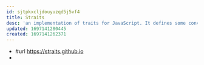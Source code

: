 ```yaml
---
id: sjtpkxcljdouyuzqd5j5vf4
title: Straits
desc: 'an implementation of traits for JavaScript. It defines some conventions about traits and provides libraries to aid their usage, definition and implementation.'
updated: 1697141280445
created: 1697141262371
---
```


- #url https://straits.github.io
- 